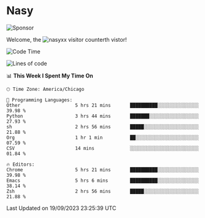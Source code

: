 # Nasy

<!--
<p align="center">
<img height="200" src="https://github-readme-stats.vercel.app/api?username=nasyxx&count_private=true&show_icons=true&theme=dracula&include_all_commits=true"/>
<img height="200" src="https://github-readme-stats.vercel.app/api/top-langs/?username=nasyxx&theme=dracula&hide=html,jupyter+notebook&count_private=true&show_icons=true"/>
</p>

  
----------------
-->

![Sponsor](https://img.shields.io/static/v1.svg?label=Sponsor&message=%E2%9D%A4&logo=GitHub&style=flat&color=pink)
 
Welcome, the ![nasyxx visitor counter](https://count.getloli.com/get/@nasyxx?theme=rule34)th vistor!
 
<!--START_SECTION:waka-->
![Code Time](http://img.shields.io/badge/Code%20Time-3%2C698%20hrs%2048%20mins-blue)

![Lines of code](https://img.shields.io/badge/From%20Hello%20World%20I%27ve%20Written-6.3%20million%20lines%20of%20code-blue)

📊 **This Week I Spent My Time On** 

```text
🕑︎ Time Zone: America/Chicago

💬 Programming Languages: 
Other                    5 hrs 21 mins       ██████████░░░░░░░░░░░░░░░   39.98 % 
Python                   3 hrs 44 mins       ███████░░░░░░░░░░░░░░░░░░   27.93 % 
sh                       2 hrs 56 mins       █████░░░░░░░░░░░░░░░░░░░░   21.88 % 
Org                      1 hr 1 min          ██░░░░░░░░░░░░░░░░░░░░░░░   07.59 % 
CSV                      14 mins             ░░░░░░░░░░░░░░░░░░░░░░░░░   01.84 % 

🔥 Editors: 
Chrome                   5 hrs 21 mins       ██████████░░░░░░░░░░░░░░░   39.98 % 
Emacs                    5 hrs 6 mins        ██████████░░░░░░░░░░░░░░░   38.14 % 
Zsh                      2 hrs 56 mins       █████░░░░░░░░░░░░░░░░░░░░   21.88 % 
```


 Last Updated on 19/09/2023 23:25:39 UTC
<!--END_SECTION:waka-->

<!-- ![visitors](https://visitor-badge.laobi.icu/badge?page_id=nasyxx.nasyxx) -->
